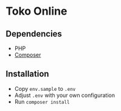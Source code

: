# Toko Online

## Dependencies

- PHP
- [Composer](https://getcomposer.org/)

## Installation

- Copy `env.sample` to `.env`
- Adjust `.env` with your own configuration
- Run `composer install`
